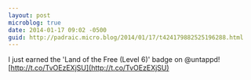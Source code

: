 ```yaml
---
layout: post
microblog: true
date: 2014-01-17 09:02 -0500
guid: http://padraic.micro.blog/2014/01/17/t424179882525196288.html
---
```

I just earned the 'Land of the Free (Level 6)' badge on @untappd! [http://t.co/TvOEzEXjSU](http://t.co/TvOEzEXjSU)
